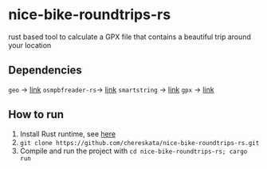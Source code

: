 # nice-bike-roundtrips-rs
rust based tool to calculate a GPX file that contains a beautiful trip around your location

## Dependencies
`geo` -> [link](https://crates.io/crates/geo)
`osmpbfreader-rs`-> [link](https://crates.io/crates/osmpbfreader)
`smartstring` -> [link](https://crates.io/crates/smartstring)
`gpx` -> [link](https://crates.io/crates/gpx)

## How to run
1. Install Rust runtime, see [here](https://doc.rust-lang.org/book/ch01-01-installation.html)
2. `git clone https://github.com/chereskata/nice-bike-roundtrips-rs.git`
3. Compile and run the project with `cd nice-bike-roundtrips-rs; cargo run`